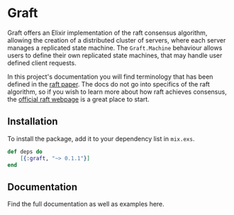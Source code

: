 # Graft
Graft offers an Elixir implementation of the raft consensus algorithm, allowing the creation of a distributed cluster of servers, where each server manages a replicated state machine. The `Graft.Machine` behaviour allows users to define their own replicated state machines, that may handle user defined client requests.

In this project's documentation you will find terminology that has been defined in the [raft paper](https://raft.github.io/raft.pdf). The docs do not go into specifics of the raft algorithm, so if you wish to learn more about how raft achieves consensus, the [official raft webpage](https://raft.github.io/) is a great place to start.

## Installation
To install the package, add it to your dependency list in `mix.exs`.

```elixir
def deps do
    [{:graft, "~> 0.1.1"}]
end
```

## Documentation
Find the full documentation as well as examples here.
